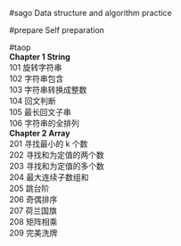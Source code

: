 #sago
Data structure and algorithm practice

#prepare
Self preparation

#taop  
**Chapter 1 String**  
101 旋转字符串  
102 字符串包含  
103 字符串转换成整数  
104 回文判断  
105 最长回文子串  
106 字符串的全排列  
**Chapter 2 Array**  
201 寻找最小的 k 个数  
202 寻找和为定值的两个数  
203 寻找和为定值的多个数  
204 最大连续子数组和  
205 跳台阶  
206 奇偶排序  
207 荷兰国旗  
208 矩阵相乘  
209 完美洗牌  





